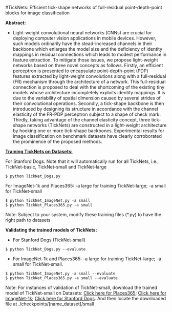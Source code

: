 #TickNets: Efficient tick-shape networks of full-residual point-depth-point blocks for image classification

**Abstract:**

* Light-weight convolutional neural networks (CNNs) are crucial for deploying computer vision
applications in mobile devices. However, such models ordinarily have the stead-increased channels in their backbone which enlarges the model size and the deficiency of identity mappings in residual connections which leads to modest performance in feature extraction. To mitigate those issues, we propose light-weight networks based on three novel concepts as follows. Firstly, an efficient perceptron is presented to encapsulate point-depth-point (PDP) features extracted by light-weight convolutions along with a full-residual (FR) mechanism through the architecture of a network. This full-residual connection is proposed to deal with the shortcoming of the existing tiny models whose architecture incompletely exploits identity mappings. It is due to the variability of spatial dimension caused by several strides of their convolutional operations. Secondly, a tick-shape backbone is then introduced by designing its structure in accordance with the channel elasticity of the FR-PDP perceptron subject to a shape of check mark. Thirdly, taking advantage of the channel elasticity concept, three tick-shape networks (TickNets) are constructed in a light-weight architecture by hooking one or more tick-shape backbones. Experimental results for image classification on benchmark datasets have clearly corroborated the prominence of the proposed methods.

<u>**Training TickNets on Datasets:**</u>

For Stanford Dogs. Note that it will automatically run for all TickNets, i.e., TickNet-basic, TickNet-small and TickNet-large
```
$ python TickNet_Dogs.py
```
For ImageNet-1k and Places365: -a large for training TickNet-large; -a small for TickNet-small
```
$ python TickNet_ImageNet.py -a small
$ python TickNet_Places365.py -a small 
```
Note: Subject to your system, modify these training files (*.py) to have the right path to datasets

**Validating the trained models of TickNets:**
* For Stanford Dogs (TickNet-small)
```
$ python TickNet_Dogs.py --evaluate
```
* For ImageNet-1k and Places365: -a large for training TickNet-large; -a small for TickNet-small.
```
$ python TickNet_ImageNet.py -a small --evaluate
$ python TickNet_Places365.py -a small --evaluate
```

Note: For instances of validation of TickNet-small, download the trained model of TickNet-small on Datasets: [Click here for Places365](https://drive.google.com/drive/folders/1EdlA3tuOutBJMR23B-fcSOKKB69hAQ5R?usp=sharing); [Click here for ImageNet-1k](https://drive.google.com/drive/folders/1t1M_QJwCmcaTgKBsJBmzrU-kabQeOPDT?usp=sharing); [Click here for Stanford Dogs](https://drive.google.com/drive/folders/1RGglukdrd5xDrGSo6ONmHTCZNZ-YwpZb?usp=sharing). And then locate the downloaded file at ./checkpoints/[name_dataset]/small

